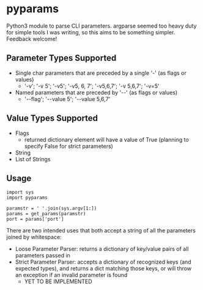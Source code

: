 # pyparams

Python3 module to parse CLI parameters. argparse seemed too heavy duty for simple tools I was writing, so this aims to be something simpler. Feedback welcome!

## Parameter Types Supported

- Single char parameters that are preceded by a single '-' (as flags or values)
  - '-v'; '-v 5'; '-v5'; '-v5, 6, 7';  '-v5,6,7'; '-v 5,6,7'; '-v=5'
- Named parameters that are preceded by '--' (as flags or values)
  - '--flag'; '--value 5'; '--value 5,6,7'

## Value Types Supported

- Flags
  - returned dictionary element will have a value of True (planning to specify False for strict parameters)
- String
- List of Strings

## Usage

```
import sys
import pyparams

paramstr = ' '.join(sys.argv[1:])
params = get_params(paramstr)
port = params['port']
```

There are two intended uses that both accept a string of all the parameters joined by whitespace:
- Loose Parameter Parser: returns a dictionary of key/value pairs of all parameters passed in
- Strict Parameter Parser: accepts a dictionary of recognized keys (and expected types), and returns a dict matching those keys, or will throw an exception if an invalid parameter is found
  - YET TO BE IMPLEMENTED

